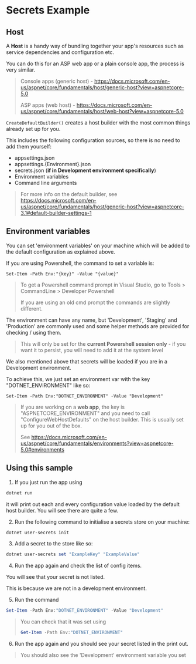 # Secrets Example

## Host

A **Host** is a handy way of bundling together your app's resources such as service dependencies and configuration etc.

You can do this for an ASP web app or a plain console app, the process is very similar.

> Console apps (generic host) - https://docs.microsoft.com/en-us/aspnet/core/fundamentals/host/generic-host?view=aspnetcore-5.0
> 
> ASP apps (web host) - https://docs.microsoft.com/en-us/aspnet/core/fundamentals/host/web-host?view=aspnetcore-5.0

`CreateDefaultBuilder()` creates a host builder with the most common things already set up for you.
   
This includes the following configuration sources, so there is no need to add them yourself:

- appsettings.json
- appsettings.{Environment}.json
- secrets.json (**if in Development environment specifically**)
- Environment variables
- Command line arguments

>For more info on the default builder, see https://docs.microsoft.com/en-us/aspnet/core/fundamentals/host/generic-host?view=aspnetcore-3.1#default-builder-settings-1


## Environment variables

You can set 'environment variables' on your machine which will be added to the default configuration as explained above.

If you are using Powershell, the command to set a variable is:

`Set-Item -Path Env:"{key}" -Value "{value}"`

> To get a Powershell command prompt in Visual Studio, go to Tools > CommandLine > Developer Powershell
> >
> If you are using an old cmd prompt the commands are slightly different. 

The environment can have any name, but 'Development', 'Staging' and 'Production' are commonly used and some helper methods are provided for checking / using them.

>This will only be set for the **current Powershell session only** - if you want it to persist, you will need to add it at the system level


We also mentioned above that secrets will be loaded if you are in a Development environment.

To achieve this, we just set an environment var with the key "DOTNET_ENVIRONMENT" like so:

`Set-Item -Path Env:"DOTNET_ENVIRONMENT" -Value "Development"`


> If you are working on a **web app**, the key is "ASPNETCORE_ENVIRONMENT" and you need to call "ConfigureWebHostDefaults" on the host builder.
> This is usually set up for you out of the box.
> 
>See https://docs.microsoft.com/en-us/aspnet/core/fundamentals/environments?view=aspnetcore-5.0#environments

## Using this sample

1. If you just run the app using

```powershell
dotnet run
```

it will print out each and every configuration value loaded by the default host builder. You will see there are quite a few.

2. Run the following command to initialise a secrets store on your machine:

```powershell
dotnet user-secrets init
```

3. Add a secret to the store like so:

```powershell
dotnet user-secrets set "ExampleKey" "ExampleValue"
```

4. Run the app again and check the list of config items.

You will see that your secret is not listed.
    
This is because we are not in a development environment.

5. Run the command

```powershell
Set-Item -Path Env:"DOTNET_ENVIRONMENT" -Value "Development"
```

>You can check that it was set using
>
>```powershell
>Get-Item -Path Env:"DOTNET_ENVIRONMENT"

6. Run the app again and you should see your secret listed in the print out.

> You should also see the 'Development' environment variable you set
